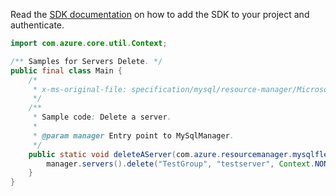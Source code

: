 Read the [SDK documentation](https://github.com/Azure/azure-sdk-for-java/blob/azure-resourcemanager-mysqlflexibleserver_1.0.0-beta.1/sdk/mysqlflexibleserver/azure-resourcemanager-mysqlflexibleserver/README.md) on how to add the SDK to your project and authenticate.

```java
import com.azure.core.util.Context;

/** Samples for Servers Delete. */
public final class Main {
    /*
     * x-ms-original-file: specification/mysql/resource-manager/Microsoft.DBforMySQL/stable/2021-05-01/examples/ServerDelete.json
     */
    /**
     * Sample code: Delete a server.
     *
     * @param manager Entry point to MySqlManager.
     */
    public static void deleteAServer(com.azure.resourcemanager.mysqlflexibleserver.MySqlManager manager) {
        manager.servers().delete("TestGroup", "testserver", Context.NONE);
    }
}
```
